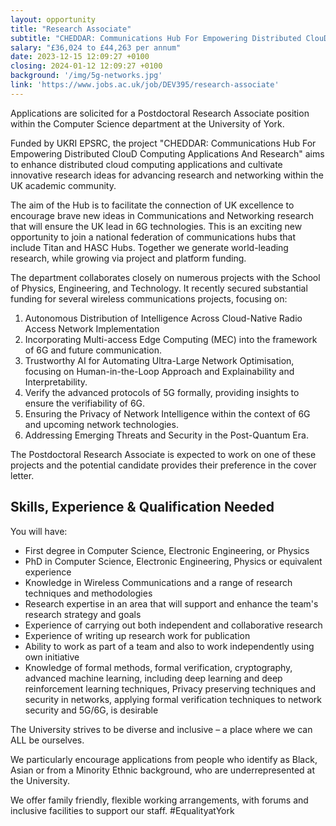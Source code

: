 ```yaml
---
layout: opportunity
title: "Research Associate"
subtitle: "CHEDDAR: Communications Hub For Empowering Distributed ClouD Computing Applications And Research"
salary: "£36,024 to £44,263 per annum"
date: 2023-12-15 12:09:27 +0100
closing: 2024-01-12 12:09:27 +0100
background: '/img/5g-networks.jpg'
link: 'https://www.jobs.ac.uk/job/DEV395/research-associate'
---
```


Applications are solicited for a Postdoctoral Research Associate position within the Computer Science department at the University of York.

Funded by UKRI EPSRC, the project "CHEDDAR: Communications Hub For Empowering Distributed ClouD Computing Applications And Research" aims to enhance distributed cloud computing applications and cultivate innovative research ideas for advancing research and networking within the UK academic community.

The aim of the Hub is to facilitate the connection of UK excellence to encourage brave new ideas in Communications and Networking research that will ensure the UK lead in 6G technologies. This is an exciting new opportunity to join a national federation of communications hubs that include Titan and HASC Hubs. Together we generate world-leading research, while growing via project and platform funding.

The department collaborates closely on numerous projects with the School of Physics, Engineering, and Technology. It recently secured substantial funding for several wireless communications projects, focusing on:

1. Autonomous Distribution of Intelligence Across Cloud-Native Radio Access Network Implementation
2. Incorporating Multi-access Edge Computing (MEC) into the framework of 6G and future communication.
3. Trustworthy AI for Automating Ultra-Large Network Optimisation, focusing on Human-in-the-Loop Approach and Explainability and Interpretability.
4. Verify the advanced protocols of 5G formally, providing insights to ensure the verifiability of 6G.
5. Ensuring the Privacy of Network Intelligence within the context of 6G and upcoming network technologies.
6. Addressing Emerging Threats and Security in the Post-Quantum Era.

The Postdoctoral Research Associate is expected to work on one of these projects and the potential candidate provides their preference in the cover letter.

## Skills, Experience & Qualification Needed

You will have:

- First degree in Computer Science, Electronic Engineering, or Physics
- PhD in Computer Science, Electronic Engineering, Physics or equivalent experience
- Knowledge in Wireless Communications and a range of research techniques and methodologies
- Research expertise in an area that will support and enhance the team's research strategy and goals
- Experience of carrying out both independent and collaborative research
- Experience of writing up research work for publication
- Ability to work as part of a team and also to work independently using own initiative
- Knowledge of formal methods, formal verification, cryptography, advanced machine learning, including deep learning and deep reinforcement learning techniques, Privacy preserving techniques and security in networks, applying formal verification techniques to network security and 5G/6G, is desirable

The University strives to be diverse and inclusive – a place where we can ALL be ourselves.

We particularly encourage applications from people who identify as Black, Asian or from a Minority Ethnic background, who are underrepresented at the University.

We offer family friendly, flexible working arrangements, with forums and inclusive facilities to support our staff. #EqualityatYork
